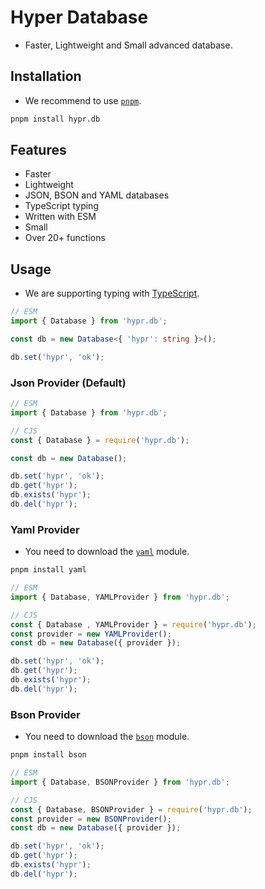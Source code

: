 # Hyper Database

- Faster, Lightweight and Small advanced database.

## Installation

- We recommend to use [`pnpm`](https://npmjs.com/pnpm).

```bash
pnpm install hypr.db
```

## Features

- Faster
- Lightweight
- JSON, BSON and YAML databases
- TypeScript typing
- Written with ESM
- Small
- Over 20+ functions

## Usage

- We are supporting typing with [TypeScript](https://typescriptlang.org).

```ts
// ESM
import { Database } from 'hypr.db';

const db = new Database<{ 'hypr': string }>();

db.set('hypr', 'ok');
```

### Json Provider (Default)

```js
// ESM
import { Database } from 'hypr.db';

// CJS
const { Database } = require('hypr.db');

const db = new Database();

db.set('hypr', 'ok');
db.get('hypr');
db.exists('hypr');
db.del('hypr');
```

### Yaml Provider

- You need to download the [`yaml`](https://npmjs.com/yaml) module.

```bash
pnpm install yaml
```

```js
// ESM
import { Database, YAMLProvider } from 'hypr.db';

// CJS
const { Database , YAMLProvider } = require('hypr.db');
const provider = new YAMLProvider();
const db = new Database({ provider });

db.set('hypr', 'ok');
db.get('hypr');
db.exists('hypr');
db.del('hypr');
```

### Bson Provider

- You need to download the [`bson`](https://npmjs.com/bson) module.

```bash
pnpm install bson
```

```js
// ESM
import { Database, BSONProvider } from 'hypr.db';

// CJS
const { Database, BSONProvider } = require('hypr.db');
const provider = new BSONProvider();
const db = new Database({ provider });

db.set('hypr', 'ok');
db.get('hypr');
db.exists('hypr');
db.del('hypr');
```
